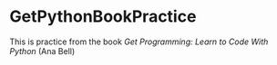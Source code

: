 # GetPythonBookPractice

This is practice from the book *Get Programming: Learn to Code With Python* (Ana Bell)
